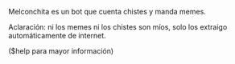 Melconchita es un bot que cuenta chistes y manda memes.

Aclaración: ni los memes ni los chistes son míos, solo los extraigo automáticamente de internet.

($help para mayor información)
